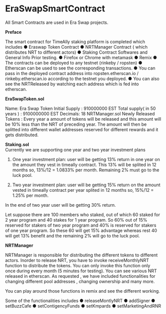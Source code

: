 # EraSwapSmartContract

All Smart Contracts are used in Era Swap projects.

<b>Preface</b>

The smart contract for TimeAlly staking platform is completed which
includes
● Eraswap Token Contract
● NRTManager Contract ( which distributes NRT to different actors)
● Staking Contract Softwares and General Info Prior testing.
● Firefox or Chrome with metamask
● Remix
● The contracts can be deployed to any testnet (rinkeby / ropsten)
● Etherscan can be used to see the corresponding transactions.
● You can pass in the deployed contract address into ropsten.etherscan.io / rinkeby.etherscan.io according to the testnet you deployed.
● You can also see the NRTReleased by watching each address which is fed into etherscan.

<b>EraSwapToken.sol</b><br>
 
Name: Era Swap Token
Initial Supply : 910000000 EST
Total supply( in 50 years ) : 9100000000 EST
Decimals: 18
NRTManager.sol
Newly Released Tokens : Every year a amount of tokens will be released and this amount will be 10% less than the NRT of preceding year.
The amount will then be splitted into different wallet addresses reserved for different rewards
and it gets distributed.

<b>Staking.sol</b><br>
Currently we are supporting one year and two year investment plans

1. One year investment plan: user will be getting 13% return in one year on the amount they
vest in timeally contract. This 13% will be splited in 12 months so, 13%/12 = 1.0833% per
month. Remaining 2% must go to the luck pool.

2. Two year investment plan: user will be getting 15% return on the amount vested in timeally
contract per year splited in 12 months so, 15%/12 = 1.25% per month.

In the end of two year user will be getting 30% return.

Let suppose there are 100 members who staked, out of which 60 staked for 2 year program and 40 stakes for 1 year program. So 60% out of 15% reserved for stakers of two year program and 40% is reserved for stakers of one year program.
So these 60 will get 15% advantage whereas rest 40 will get 13% benefit and the remaining 2% will go to the luck pool.

<b>NRTManager</b>

NRTManager is responsible for distributing the different tokens to different actors. Inorder to release NRT, you have to invoke receiveMonthlyNRT function to distribute the tokens. You can only invoke this function only once during every month (5 minutes for testing). You can see various NRT released in etherscan. As requested , we have included functionalities for changing different pool addresses , changing ownership and many more. 

You can play around those functions in remix and see the different working.

Some of the functionalities includes
● releaseMontlyNRT
● addSigner
● setBuzzCafe
● setContigencyFunds
● setKmpards
● setMarketingAndRNR



